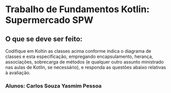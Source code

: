 <h1> Trabalho de Fundamentos Kotlin: Supermercado SPW </h1>

<h2>O que se deve ser feito: </h2>

<p> Codifique em Koltin as classes acima conforme indica o diagrama de classes e esta
especificação, empregando encapsulamento, herança, associações, sobrecarga de métodos (e
qualquer outro assunto ministrado nas aulas de Kotlin, se necessário), e responda as questões
abaixo relativas à avaliação. </p>

<h3>
Alunos: Carlos Souza
	Yasmim Pessoa
</h3>

